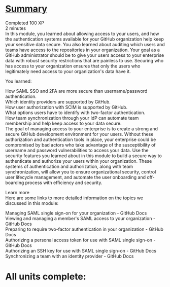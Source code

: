 # [Summary](https://learn.microsoft.com/en-us/training/modules/authenticate-authorize-user-identities-github/7-summary)
Completed 
100 XP  
2 minutes  
In this module, you learned about allowing access to your users, and how the authentication systems available for your GitHub organization help keep your sensitive data secure. You also learned about auditing which users and teams have access to the repositories in your organization. Your goal as a GitHub administrator should be to give your users access to your enterprise data with robust security restrictions that are painless to use. Securing who has access to your organization ensures that only the users who legitimately need access to your organization's data have it.

You learned:  

How SAML SSO and 2FA are more secure than username/password authentication.  
Which identity providers are supported by GitHub.  
How user authorization with SCIM is supported by GitHub.  
What options users have to identify with two-factor authentication.  
How team synchronization through your IdP can automate team membership and help keep access to your data secure.  
The goal of managing access to your enterprise is to create a strong and secure GitHub development environment for your users. Without these authorization and authentication tools in place, your enterprise could be compromised by bad actors who take advantage of the susceptibility of username and password vulnerabilities to access your data. Use the security features you learned about in this module to build a secure way to authenticate and authorize your users within your organization. These systems of authentication and authorization, along with team synchronization, will allow you to ensure organizational security, control user lifecycle management, and automate the user onboarding and off-boarding process with efficiency and security.  

Learn more  
Here are some links to more detailed information on the topics we discussed in this module:  

Managing SAML single sign-on for your organization - GitHub Docs  
Viewing and managing a member's SAML access to your organization - GitHub Docs  
Preparing to require two-factor authentication in your organization - GitHub Docs  
Authorizing a personal access token for use with SAML single sign-on - GitHub Docs  
Authorizing an SSH key for use with SAML single sign-on - GitHub Docs  
Synchronizing a team with an identity provider - GitHub Docs  

# All units complete:  

